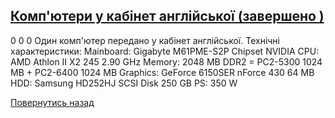 
## [Комп&#39;ютери у кабінет англійської (завершено )](/для-випускників/компютери-у-кабінет-англійської/)
0
0
0
Один комп'ютер передано у кабінет англійської.
Технічні характеристики:
Mainboard: Gigabyte M61PME-S2P Chipset NVIDIA
CPU: AMD Athlon II X2 245 2.90 GHz
Memory: 2048 MB DDR2 = PC2-5300 1024 MB + PC2-6400 1024 MB
Graphics: GeForce 6150SER nForce 430 64 MB
HDD: Samsung HD252HJ SCSI Disk 250 GB
PS: 350 W
<!-- <form action="/%D0%B4%D0%BB%D1%8F-%D0%B2%D0%B8%D0%BF%D1%83%D1%81%D0%BA%D0%BD%D0%B8%D0%BA%D1%96%D0%B2/%D0%BA%D0%BE%D0%BC%D0%BF%D1%8E%D1%82%D0%B5%D1%80%D0%B8-%D1%83-%D0%BA%D0%B0%D0%B1%D1%96%D0%BD%D0%B5%D1%82-%D0%B0%D0%BD%D0%B3%D0%BB%D1%96%D0%B9%D1%81%D1%8C%D0%BA%D0%BE%D1%97" class="donateform" enctype="multipart/form-data" method="post"><input id="Email" name="Email" placeholder="email@domain.com" type="email" value="" /><input id="Name" name="Name" placeholder="Вася Пупкін" type="text" value="" />        <input type="number" id="Amount" name="Amount" placeholder="100 UAH" />
<input type="hidden" id="ProjectId" name="ProjectId" value="1188" />
<input type="hidden" id="Subscribe" name="Subscribe" value="fasle" />
<input type="submit" value="Зробити внесок" />
<input name='ufprt' type='hidden' value='96D06F7C369124ED8EF5D0EBD0AD76D9BA22326A636A35D18428471C471497356F36805B30F83F1013ABBF6EE7CB71CA76093629C7545F074EABA77549F7194C83F96018F9AA9D901D4597246F462738F63F91414DE9604FE49F093394DCE2690BAB01B091D49259E957724EF4198595ED0E43D9A164EBE785A8A16DFB91D7536216AB84508593ECB4575312F8C79F09' /></form> -->
[Повернутись назад](/для-випускників/)
       
